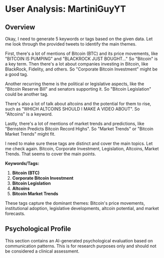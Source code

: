 # User Analysis: MartiniGuyYT

## Overview

<think>
Okay, I need to generate 5 keywords or tags based on the given data. Let me look through the provided tweets to identify the main themes.

First, there's a lot of mentions of Bitcoin (BTC) and its price movements, like "BITCOIN IS PUMPING" and "BLACKROCK JUST BOUGHT..." So "Bitcoin" is a key term. Then there's a lot about companies investing in Bitcoin, like BlackRock, Fidelity, and others. So "Corporate Bitcoin Investment" might be a good tag.

Another recurring theme is the political or legislative aspects, like the "Bitcoin Reserve Bill" and senators supporting it. So "Bitcoin Legislation" could be another tag. 

There's also a lot of talk about altcoins and the potential for them to rise, such as "WHICH ALTCOINS SHOULD I MAKE A VIDEO ABOUT". So "Altcoins" is a keyword. 

Lastly, there's a lot of mentions of market trends and predictions, like "Bernstein Predicts Bitcoin Record Highs". So "Market Trends" or "Bitcoin Market Trends" might fit. 

I need to make sure these tags are distinct and cover the main topics. Let me check again. Bitcoin, Corporate Investment, Legislation, Altcoins, Market Trends. That seems to cover the main points.
</think>

**Keywords/Tags:**  
1. **Bitcoin (BTC)**  
2. **Corporate Bitcoin Investment**  
3. **Bitcoin Legislation**  
4. **Altcoins**  
5. **Bitcoin Market Trends**  

These tags capture the dominant themes: Bitcoin's price movements, institutional adoption, legislative developments, altcoin potential, and market forecasts.

## Psychological Profile

This section contains an AI-generated psychological evaluation based on communication patterns. This is for research purposes only and should not be considered a clinical assessment.